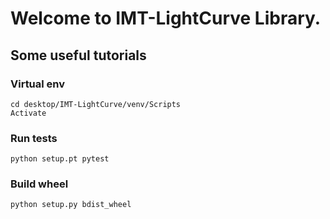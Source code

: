 # Welcome to IMT-LightCurve Library.

## Some useful tutorials

### Virtual env

```
cd desktop/IMT-LightCurve/venv/Scripts
Activate
```

### Run tests

```
python setup.pt pytest
```

### Build wheel
```
python setup.py bdist_wheel
```
